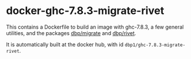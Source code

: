 docker-ghc-7.8.3-migrate-rivet
==============================

This contains a Dockerfile to build an image with ghc-7.8.3, a few general utilities, 
and the packages [dbp/migrate](https://github.com/dbp/migrate) and [dbp/rivet](https://github.com/dbp/rivet).


It is automatically built at the docker hub, with id `dbp1/ghc-7.8.3-migrate-rivet`.

